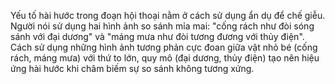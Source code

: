 Yếu tố hài hước trong đoạn hội thoại nằm ở cách sử dụng ẩn dụ để chế giễu. Người nói sử dụng hai hình ảnh so sánh mỉa mai: "cống rách như đòi sóng sánh với đại dương" và "máng mưa như đòi tương đương với thủy điện". Cách sử dụng những hình ảnh tương phản cực đoan giữa vật nhỏ bé (cống rách, máng mưa) với thứ to lớn, quy mô (đại dương, thủy điện) tạo nên hiệu ứng hài hước khi châm biếm sự so sánh không tương xứng.
